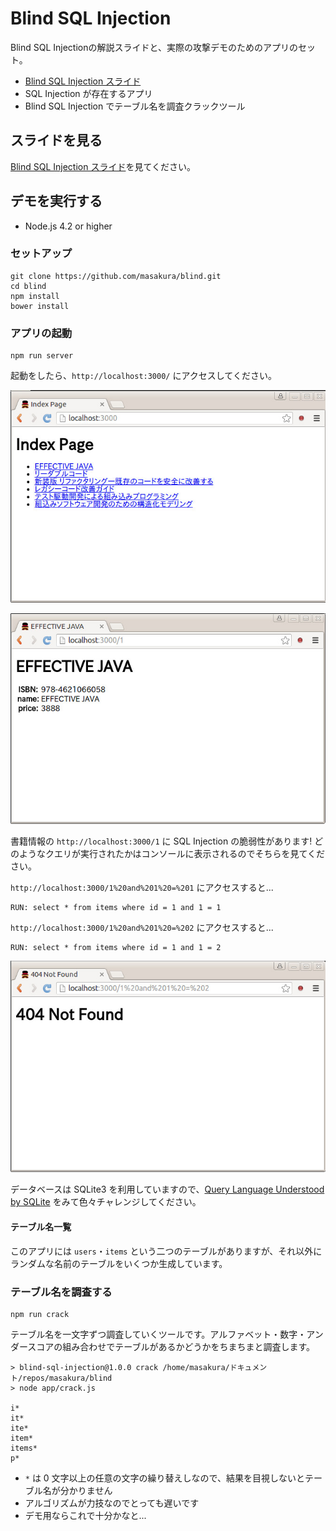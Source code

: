 # Blind SQL Injection
Blind SQL Injectionの解説スライドと、実際の攻撃デモのためのアプリのセット。

* [Blind SQL Injection スライド](http://masakura.github.io/blind/)
* SQL Injection が存在するアプリ
* Blind SQL Injection でテーブル名を調査クラックツール


## スライドを見る
[Blind SQL Injection スライド](http://masakura.github.io/blind/)を見てください。


## デモを実行する
* Node.js 4.2 or higher


### セットアップ
```
git clone https://github.com/masakura/blind.git
cd blind
npm install
bower install
```


### アプリの起動
```
npm run server
```

起動をしたら、`http://localhost:3000/` にアクセスしてください。

![書籍一覧](images/front.jpg)

![書籍情報](images/item_1.jpg)

書籍情報の `http://localhost:3000/1` に SQL Injection の脆弱性があります! どのようなクエリが実行されたかはコンソールに表示されるのでそちらを見てください。

`http://localhost:3000/1%20and%201%20=%201` にアクセスすると...

```
RUN: select * from items where id = 1 and 1 = 1
```

`http://localhost:3000/1%20and%201%20=%202` にアクセスすると...

```
RUN: select * from items where id = 1 and 1 = 2
```

![Not Found](images/notfound.jpg)

データベースは SQLite3 を利用していますので、[Query Language Understood by SQLite](https://www.sqlite.org/lang.html) をみて色々チャレンジしてください。


#### テーブル名一覧
このアプリには `users`・`items` という二つのテーブルがありますが、それ以外にランダムな名前のテーブルをいくつか生成しています。


### テーブル名を調査する
```
npm run crack
```

テーブル名を一文字ずつ調査していくツールです。アルファベット・数字・アンダースコアの組み合わせでテーブルがあるかどうかをちまちまと調査します。

```
> blind-sql-injection@1.0.0 crack /home/masakura/ドキュメント/repos/masakura/blind
> node app/crack.js

i*
it*
ite*
item*
items*
p*
```

* `*` は 0 文字以上の任意の文字の繰り替えしなので、結果を目視しないとテーブル名が分かりません
* アルゴリズムが力技なのでとっても遅いです
* デモ用ならこれで十分かなと...
